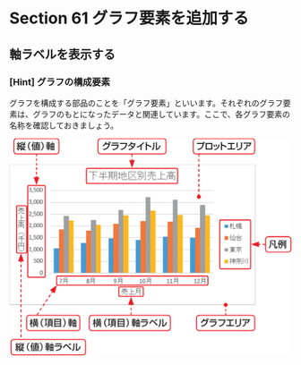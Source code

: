# Section 61 グラフ要素を追加する

## 軸ラベルを表示する

### [Hint] グラフの構成要素

グラフを構成する部品のことを「グラフ要素」といいます。それぞれのグラフ要素は、グラフのもとになったデータと関連しています。ここで、各グラフ要素の名称を確認しておきましょう。

![](007.png)
